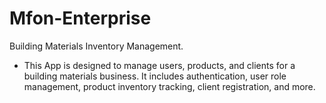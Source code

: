 # Mfon-Enterprise

Building Materials Inventory Management.

- This App is designed to manage users, products, and clients for a building materials business. It includes authentication, user role management, product inventory tracking, client registration, and more.

